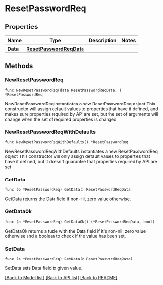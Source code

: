# ResetPasswordReq

## Properties

Name | Type | Description | Notes
------------ | ------------- | ------------- | -------------
**Data** | [**ResetPasswordReqData**](ResetPasswordReqData.md) |  | 

## Methods

### NewResetPasswordReq

`func NewResetPasswordReq(data ResetPasswordReqData, ) *ResetPasswordReq`

NewResetPasswordReq instantiates a new ResetPasswordReq object
This constructor will assign default values to properties that have it defined,
and makes sure properties required by API are set, but the set of arguments
will change when the set of required properties is changed

### NewResetPasswordReqWithDefaults

`func NewResetPasswordReqWithDefaults() *ResetPasswordReq`

NewResetPasswordReqWithDefaults instantiates a new ResetPasswordReq object
This constructor will only assign default values to properties that have it defined,
but it doesn't guarantee that properties required by API are set

### GetData

`func (o *ResetPasswordReq) GetData() ResetPasswordReqData`

GetData returns the Data field if non-nil, zero value otherwise.

### GetDataOk

`func (o *ResetPasswordReq) GetDataOk() (*ResetPasswordReqData, bool)`

GetDataOk returns a tuple with the Data field if it's non-nil, zero value otherwise
and a boolean to check if the value has been set.

### SetData

`func (o *ResetPasswordReq) SetData(v ResetPasswordReqData)`

SetData sets Data field to given value.



[[Back to Model list]](../README.md#documentation-for-models) [[Back to API list]](../README.md#documentation-for-api-endpoints) [[Back to README]](../README.md)


